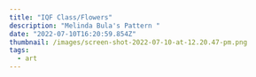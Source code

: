 ```yaml
---
title: "IQF Class/Flowers"
description: "Melinda Bula's Pattern "
date: "2022-07-10T16:20:59.854Z"
thumbnail: /images/screen-shot-2022-07-10-at-12.20.47-pm.png
tags:
  - art
---
```

